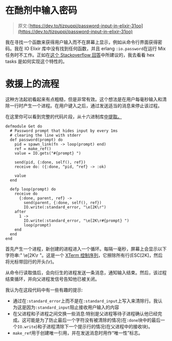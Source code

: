 # 在酏剂中输入密码

> 原文:[https://dev.to/tizpuppi/password-input-in-elixir-31oo](https://dev.to/tizpuppi/password-input-in-elixir-31oo)

我在寻找一个函数来获得用户输入而不在屏幕上显示，例如从命令行界面获得密码。我在 IO Elixir 库中没有找到任何函数，并且 erlang `:io.password`在运行 Mix 任务时不工作。正如在[这个 Stackoverflow 回答](https://stackoverflow.com/questions/37720961/elixir-or-erlang-prompt-for-password-with-hidden-input)中所建议的，我去看看 hex tasks 是如何实现这个特性的。

# [](#processes-on-the-rescue)救援上的流程

这种方法起初看起来有点粗糙，但是非常有效。这个想法是在用户每毫秒输入和清除一行时产生一个进程。在用户键入之后，通过发送适当的消息来停止该过程。

在这里你可以看到完整的代码片段，从十六进制库[中提取。](https://github.com/hexpm/hex/issues/2) 

```
defmodule Get do
  # Password prompt that hides input by every 1ms
  # clearing the line with stderr
  def password(prompt) do
    pid = spawn_link(fn -> loop(prompt) end)
    ref = make_ref()
    value = IO.gets("#{prompt} ")

    send(pid, {:done, self(), ref})
    receive do: ({:done, ^pid, ^ref} -> :ok)

    value
  end

  defp loop(prompt) do
    receive do
      {:done, parent, ref} ->
        send(parent, {:done, self(), ref})
        IO.write(:standard_error, "\e[2K\r")
    after
      1 ->
        IO.write(:standard_error, "\e[2K\r#{prompt} ")
        loop(prompt)
    end
  end
end 
```

首先产生一个进程，新创建的进程进入一个循环。每隔一毫秒，屏幕上会显示以下字符串:" \e[2K\r "。这是一个 [XTerm 控制序列](https://invisible-island.net/xterm/ctlseqs/ctlseqs.html)，它擦除所有行(ESC[2K]，然后将光标带回行的开头(\r)。

从命令行读取值后，会向衍生的进程发送一条消息，通知输入结束。然后，该过程结束循环，并向父进程发信号告知他已被关闭。

我认为在这段代码中有一些有趣的提示:

*   通过在`:standard_error`上而不是在`:standard_input`上写入来清除行。我认为这是因为`:standard_input`阻止接收用户输入的内容
*   在父进程和子进程之间交换一些消息:特别是父进程等待子进程确认他已经完成。这可能是为了防止最后一个字符没有被清除的情况(在`:done`块中的最后一个`IO.write`)和子进程清除下一个提示行的情况(在父进程中的接收块)。
*   `make_ref`用于创建唯一引用，并在发送消息时用作“唯一性”标志。